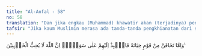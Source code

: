 ```yaml
---
title: "Al-Anfal - 58"
no: 58
translation: "Dan jika engkau (Muhammad) khawatir akan (terjadinya) pengkhianatan dari suatu golongan, maka kembalikanlah perjanjian itu kepada mereka dengan cara yang jujur. Sungguh, Allah tidak menyukai orang yang berkhianat."
tafsir: "Jika kaum Muslimin merasa ada tanda-tanda pengkhianatan dari satu golongan yang mengadakan perjanjian pertahanan, haruslah dikembalikan perjanjian itu kepada mereka dan hendaklah mereka berusaha untuk menghalangi terjadinya pengkhianatan itu, dengan jalan mengembalikan perjanjian itu secara jujur disertai peringatan bahwa setelah adanya pengkhianatan itu pihak kaum Muslimin tidak terikat lagi dengan janji apa pun dengan mereka. Allah tidak menyukai orang-orang yang berkhianat, dan juga tidak membolehkan pengkhianatan secara mutlak.\n\nKaum Muslimin dilarang memerangi mereka sebelum ada pemberitahuan, bahwa perjanjian antara mereka dengan pihak lawan tidak berlaku lagi, karena adanya pengkhianatan. Hal ini perlu diumumkan, agar tidak ada tuduhan dari musuh bahwa orang Islam telah memerangi mereka tanpa sebab atau melanggar perjanjian. Allah memberi peringatan pula kepada orang-orang yang berkhianat dengan azab yang akan menimpa diri mereka sebagai akibat dari pengkhianatannya."
---
```


وَاِمَّا تَخَافَنَّ مِنْ قَوْمٍ خِيَانَةً فَانْۢبِذْ اِلَيْهِمْ عَلٰى سَوَاۤءٍۗ اِنَّ اللّٰهَ لَا يُحِبُّ الْخَاۤىِٕنِيْنَ ࣖ 
